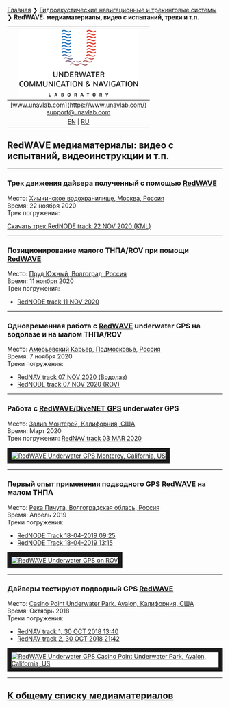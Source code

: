 [Главная](/README_RU) ❯ [Гидроакустические навигационные и трекинговые системы](/navigation_and_tracking_systems_ru) ❯ **RedWAVE: медиаматериалы, видео с испытаний, треки и т.п.**

| ![logo](/documentation/sm_logo.png) |
| :---: |
| [www.unavlab.com](https://www.unavlab.com/) <br/> [support@unavlab.com](mailto:support@unavlab.com) |
| [EN](\documentation\EN\RedWAVE\media) \| [RU](\documentation\RU\RedWAVE\media) |

## RedWAVE медиаматериалы: видео с испытаний, видеоинструкции и т.п.

______  


### Трек движения дайвера полученный с помощью  [RedWAVE](/documentation/EN/RedWAVE/RedWAVE_DataBrief_en.md)  
Место: [Химкинское водохранилище, Москва, Россия](https://goo.gl/maps/T3ipWGqQJ65j9p5w7)  
Время: 22 ноября 2020  
Трек погружения:  

<script src="https://embed.github.com/view/geojson/ucnl/ucnl.github.io/documentation/rednode_track_22_10_2020_13-39-24.geojson"></script>

[Скачать трек RedNODE track 22 NOV 2020 (KML)](/documentation/rednode_track_22-10-2020-13-39-24.kml)

______  


### Позиционирование малого ТНПА/ROV при помощи [RedWAVE](/documentation/EN/RedWAVE/RedWAVE_DataBrief_en.md)  
Место: [Пруд Южный, Волгоград, Россия](https://goo.gl/maps/xjJrX28KmWDdJxLC9)  
Время: 11 ноября 2020  
Трек погружения:  
- [RedNODE track 11 NOV 2020](/documentation/UGPSHub_Tracks_14-31-20.kml)


______  

### Одновременная работа с [RedWAVE](/documentation/RU/RedWAVE/RedWAVE_DataBrief_ru.md) underwater GPS на водолазе и на малом ТНПА/ROV
Место: [Амерьевский Карьер, Подмосковье, Россия](https://goo.gl/maps/BftxRy1cKA6ZsUUP6)  
Время: 7 ноября 2020  
Треки погружения: 
- [RedNAV track 07 NOV 2020 (Водолаз)](/documentation/7-11-2020_17-30.kml)
- [RedNODE track 07 NOV 2020 (ROV)](/documentation/UGPSHub_Tracks_17-30-59.kml)

______  

### Работа с [RedWAVE/DiveNET GPS](/documentation/RU/RedWAVE/RedWAVE_DataBrief_ru.md) underwater GPS
Место: [Залив Монтерей, Калифорния, США](https://goo.gl/maps/SZ3tC49dcVGnequB7)  
Время: Март 2020  
Трек погружения: [RedNAV track 03 MAR 2020](/documentation/rednav_track_03-03-2020.kml)

<a href="https://youtu.be/_2PoVsB1wEY" 
target="_blank"><img src="http://img.youtube.com/vi/_2PoVsB1wEY/0.jpg" 
alt="RedWAVE Underwater GPS Monterey, California, US" width="240" height="180" border="10" /></a>  

______  


### Первый опыт применения подводного GPS [RedWAVE](/documentation/RU/RedWAVE/RedWAVE_DataBrief_ru.md) на малом ТНПА  
Место: [Река Пичуга, Волгоградская облась, Россия](https://goo.gl/maps/Qix3nK84i7inM3FGA)  
Время: Апрель 2019  
Треки погружения: 
- [RedNODE Track 18-04-2019 09:25](/documentation/rednode_track_18042019_092548.kml)
- [RedNODE Track 18-04-2019 13:15](/documentation/rednode_track_18042019_131504.kml)

<a href="https://youtu.be/xaVfjhPIURc" 
target="_blank"><img src="http://img.youtube.com/vi/xaVfjhPIURc/0.jpg" 
alt="RedWAVE Underwater GPS on ROV" width="240" height="180" border="10" /></a>  

______  


### Дайверы тестируют подводный GPS [RedWAVE](/documentation/RU/RedWAVE/RedWAVE_DataBrief_ru.md)  
Место: [Casino Point Underwater Park, Avalon, Калифорния, США](https://goo.gl/maps/Qv7d9sCtDehMiVtg9)  
Время: Октябрь 2018  
Треки погружения: 
- [RedNAV track 1, 30 OCT 2018 13:40](/documentation/rednav_track_30-10-2018_13-40.kml)
- [RedNAV track 2, 30 OCT 2018 21:42](/documentation/rednav_track_30-10-2018_21-42.kml)  

<a href="https://youtu.be/nqmbPgxIonM" 
target="_blank"><img src="http://img.youtube.com/vi/nqmbPgxIonM/0.jpg" 
alt="RedWAVE Underwater GPS Casino Point Underwater Park, Avalon, California, US" width="240" height="180" border="10" /></a>  

______  


## [К общему списку медиаматериалов](/../../media_videos_ru)
